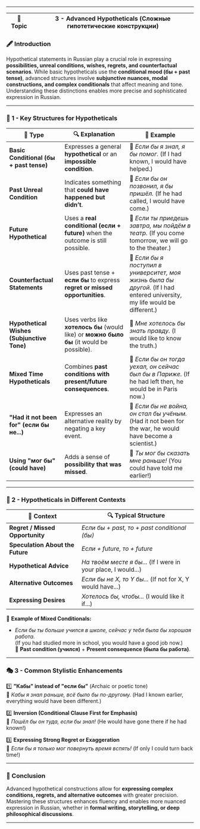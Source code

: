 
---

|📘 Topic|3 - Advanced Hypotheticals (Сложные гипотетические конструкции)|
|---|---|

### 🖋️ Introduction

Hypothetical statements in Russian play a crucial role in expressing **possibilities, unreal conditions, wishes, regrets, and counterfactual scenarios**. While basic hypotheticals use the **conditional mood (бы + past tense)**, advanced structures involve **subjunctive nuances, modal constructions, and complex conditionals** that affect meaning and tone. Understanding these distinctions enables more precise and sophisticated expression in Russian.

---

### 📖 1 - Key Structures for Hypotheticals

|📌 Type|🔍 Explanation|📝 Example|
|---|---|---|
|**Basic Conditional (бы + past tense)**|Expresses a general **hypothetical** or an **impossible condition**.|🔹 _Если бы я знал, я бы помог._ (If I had known, I would have helped.)|
|**Past Unreal Condition**|Indicates something that **could have happened but didn’t**.|🔹 _Если бы он позвонил, я бы пришёл._ (If he had called, I would have come.)|
|**Future Hypothetical**|Uses a **real conditional (если + future)** when the outcome is still possible.|🔹 _Если ты приедешь завтра, мы пойдём в театр._ (If you come tomorrow, we will go to the theater.)|
|**Counterfactual Statements**|Uses past tense + **если бы** to express **regret or missed opportunities**.|🔹 _Если бы я поступил в университет, моя жизнь была бы другой._ (If I had entered university, my life would be different.)|
|**Hypothetical Wishes (Subjunctive Tone)**|Uses verbs like **хотелось бы** (would like) or **можно было бы** (it would be possible).|🔹 _Мне хотелось бы знать правду._ (I would like to know the truth.)|
|**Mixed Time Hypotheticals**|Combines **past conditions with present/future consequences**.|🔹 _Если бы он тогда уехал, он сейчас был бы в Париже._ (If he had left then, he would be in Paris now.)|
|**"Had it not been for" (если бы не...)**|Expresses an alternative reality by negating a key event.|🔹 _Если бы не война, он стал бы учёным._ (Had it not been for the war, he would have become a scientist.)|
|**Using "мог бы" (could have)**|Adds a sense of **possibility that was missed**.|🔹 _Ты мог бы сказать мне раньше!_ (You could have told me earlier!)|

---

### 🧠 2 - Hypotheticals in Different Contexts

|📌 Context|🔍 Typical Structure|
|---|---|
|**Regret / Missed Opportunity**|_Если бы + past, то + past conditional (бы)_|
|**Speculation About the Future**|_Если + future, то + future_|
|**Hypothetical Advice**|_На твоём месте я бы..._ (If I were in your place, I would...)|
|**Alternative Outcomes**|_Если бы не X, то Y бы..._ (If not for X, Y would have...)|
|**Expressing Desires**|_Хотелось бы, чтобы..._ (I would like it if...)|

📌 **Example of Mixed Conditionals:**

- _Если бы ты больше учился в школе, сейчас у тебя была бы хорошая работа._  
    (If you had studied more in school, you would have a good job now.)  
    🔹 **Past condition (учился)** + **Present consequence (была бы работа)**.
    

---

### 🎭 3 - Common Stylistic Enhancements

1️⃣ **"Кабы" instead of "если бы"** (Archaic or poetic tone)  
🔹 _Кабы я знал раньше, всё было бы по-другому._ (Had I known earlier, everything would have been different.)

2️⃣ **Inversion (Conditional Clause First for Emphasis)**  
🔹 _Пошёл бы он туда, если бы знал!_ (He would have gone there if he had known!)

3️⃣ **Expressing Strong Regret or Exaggeration**  
🔹 _Если бы я только мог повернуть время вспять!_ (If only I could turn back time!)

---

### 🎯 Conclusion

Advanced hypothetical constructions allow for **expressing complex conditions, regrets, and alternative outcomes** with greater precision. Mastering these structures enhances fluency and enables more nuanced expression in Russian, whether in **formal writing, storytelling, or deep philosophical discussions**.

---